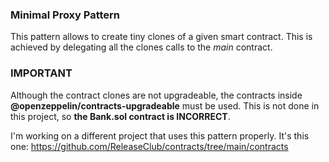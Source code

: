 ### Minimal Proxy Pattern

This pattern allows to create tiny clones of a given smart contract. This is achieved by delegating all the clones calls to the *main* contract.

### IMPORTANT

Although the contract clones are not upgradeable, the contracts inside **@openzeppelin/contracts-upgradeable** must be used. This is not done in this project, so **the Bank.sol contract is INCORRECT**.

I'm working on a different project that uses this pattern properly. It's this one: https://github.com/ReleaseClub/contracts/tree/main/contracts



